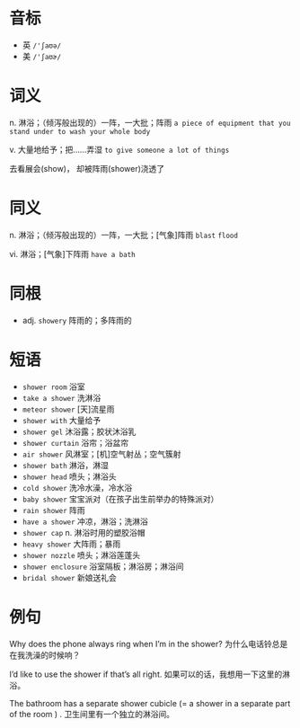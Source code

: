 # 音标

- 英 `/'ʃaʊə/`
- 美 `/'ʃaʊɚ/`

# 词义

n. 淋浴；（倾泻般出现的）一阵，一大批；阵雨
`a piece of equipment that you stand under to wash your whole body`

v. 大量地给予；把……弄湿
`to give someone a lot of things`



去看展会(show)， 却被阵雨(shower)浇透了

# 同义

n. 淋浴；（倾泻般出现的）一阵，一大批；[气象]阵雨
`blast` `flood`

vi. 淋浴；[气象]下阵雨
`have a bath`

# 同根

- adj. `showery` 阵雨的；多阵雨的

# 短语

- `shower room` 浴室
- `take a shower` 洗淋浴
- `meteor shower` [天]流星雨
- `shower with` 大量给予
- `shower gel` 沐浴露；胶状沐浴乳
- `shower curtain` 浴帘；浴盆帘
- `air shower` 风淋室；[机]空气射丛；空气簇射
- `shower bath` 淋浴，淋湿
- `shower head` 喷头；淋浴头
- `cold shower` 洗冷水澡，冷水浴
- `baby shower` 宝宝派对（在孩子出生前举办的特殊派对）
- `rain shower` 阵雨
- `have a shower` 冲凉，淋浴；洗淋浴
- `shower cap` n. 淋浴时用的塑胶浴帽
- `heavy shower` 大阵雨；暴雨
- `shower nozzle` 喷头；淋浴莲蓬头
- `shower enclosure` 浴室隔板；淋浴房；淋浴间
- `bridal shower` 新娘送礼会

# 例句

Why does the phone always ring when I’m in the shower?
为什么电话铃总是在我洗澡的时候响？

I’d like to use the shower if that’s all right.
如果可以的话，我想用一下这里的淋浴。

The bathroom has a separate shower cubicle (= a shower in a separate part of the room ) .
卫生间里有一个独立的淋浴间。


